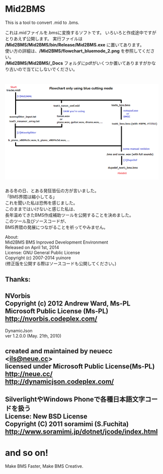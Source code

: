 Mid2BMS
=======
This is a tool to convert .mid to .bms.

これは.midファイルを.bmsに変換するソフトです。
いろいろと作成途中ですがとりあえず公開します。
実行ファイルは **/Mid2BMS/Mid2BMS/bin/Release/Mid2BMS.exe** に置いてあります。  
使い方の詳細は、**/Mid2BMS/flowchart_bluemode_2.png** を参照してください。  
**/Mid2BMS/Mid2BMS/_Docs** フォルダにpdfがいくつか置いてありますがかなり古いので当てにしないでください。  

![flowchart_bluemode_2.png](/flowchart_bluemode_2.png)
=======
ある冬の日、とある発狂皆伝の方が言いました。  
「BMS界隈は縮小してる」  
これを聞いた私は恐怖を感じました。  
このままではいけないと感じた私は、  
長年温めてきたBMS作成補助ツールを公開することを決めました。  
このツール及びソースコードが、  
BMS界隈の発展につながることを祈ってやみません。  

About:  
Mid2BMS BMS Inproved Development Environment  
Released on April 1st, 2014  
License: GNU General Public License  
Copyright (c) 2007-2014 yuinore  
(修正版を公開する際はソースコードも公開してください。)  

Thanks:
-----------------------------------
NVorbis  
Copyright (c) 2012 Andrew Ward, Ms-PL  
Microsoft Public License (Ms-PL)  
http://nvorbis.codeplex.com/
-----------------------------------
DynamicJson  
ver 1.2.0.0 (May. 21th, 2010)  
  
created and maintained by neuecc &lt;ils@neue.cc&gt;  
licensed under Microsoft Public License(Ms-PL)  
http://neue.cc/  
http://dynamicjson.codeplex.com/
-----------------------------------
SilverlightやWindows Phoneで各種日本語文字コードを扱う  
License: New BSD License  
Copyright (C) 2011 soramimi (S.Fuchita)  
http://www.soramimi.jp/dotnet/jcode/index.html
-----------------------------------
and so on!
=======
Make BMS Faster, Make BMS Creative.
